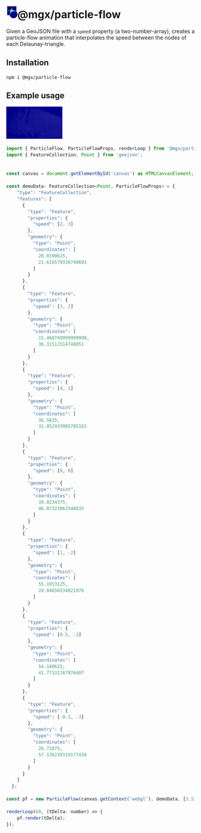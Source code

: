 <h1><img src="https://raw.githubusercontent.com/MichaelLangbein/mgx/main/logo.svg" width="30">@mgx/particle-flow</h1>

Given a GeoJSON file with a `speed` property (a two-number-array), creates a particle-flow animation that interpolates the speed between the nodes of each Delaunay-triangle.

## Installation

```
npm i @mgx/particle-flow
```

## Example usage

<img src="https://raw.githubusercontent.com/MichaelLangbein/mgx/main/media/particle_demo.gif" width="150" />


```js
import { ParticleFlow, ParticleFlowProps, renderLoop } from '@mgx/particle_flow';
import { FeatureCollection, Point } from 'geojson';


const canvas = document.getElementById('canvas') as HTMLCanvasElement;

const demoData: FeatureCollection<Point, ParticleFlowProps> = {
    "type": "FeatureCollection",
    "features": [
      {
        "type": "Feature",
        "properties": {
          "speed": [2, 3]
        },
        "geometry": {
          "type": "Point",
          "coordinates": [
            20.0390625,
            21.616579336740603
          ]
        }
      },
      {
        "type": "Feature",
        "properties": {
          "speed": [3, 2]
        },
        "geometry": {
          "type": "Point",
          "coordinates": [
            15.468749999999998,
            36.31512514748051
          ]
        }
      },
      {
        "type": "Feature",
        "properties": {
          "speed": [4, 1]
        },
        "geometry": {
          "type": "Point",
          "coordinates": [
            36.5625,
            31.052933985705163
          ]
        }
      },
      {
        "type": "Feature",
        "properties": {
          "speed": [6, 0]
        },
        "geometry": {
          "type": "Point",
          "coordinates": [
            39.0234375,
            46.07323062540835
          ]
        }
      },
      {
        "type": "Feature",
        "properties": {
          "speed": [1, -2]
        },
        "geometry": {
          "type": "Point",
          "coordinates": [
            55.1953125,
            24.84656534821976
          ]
        }
      },
      {
        "type": "Feature",
        "properties": {
          "speed": [0.5, -3]
        },
        "geometry": {
          "type": "Point",
          "coordinates": [
            54.140625,
            41.77131167976407
          ]
        }
      },
      {
        "type": "Feature",
        "properties": {
          "speed": [-0.1, -3]
        },
        "geometry": {
          "type": "Point",
          "coordinates": [
            26.71875,
            57.136239319177434
          ]
        }
      }
    ]
  };

const pf = new ParticleFlow(canvas.getContext('webgl'), demoData, [3.515625, 18.979025953255267, 64.3359375, 62.103882522897855]);

renderLoop(60, (tDelta: number) => {
    pf.render(tDelta);
});

```